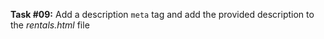 **Task #09:** Add a description `meta` tag and add the provided description to the *rentals.html* file
